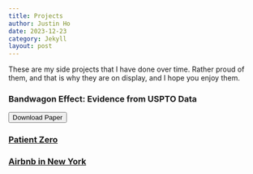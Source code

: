 ```yaml
---
title: Projects
author: Justin Ho
date: 2023-12-23
category: Jekyll
layout: post
---
```


These are my side projects that I have done over time. Rather proud of them, and that is why they are on display, and I hope you enjoy them.

### Bandwagon Effect: Evidence from USPTO Data

<a href = "http://www.google.com" target="_blank" rel="noopener noreferrer">
<button role="button"> <i class="fa fa-download"></i> Download Paper 
</button>
<!-- HTML !-->

### Patient Zero

### Airbnb in New York
